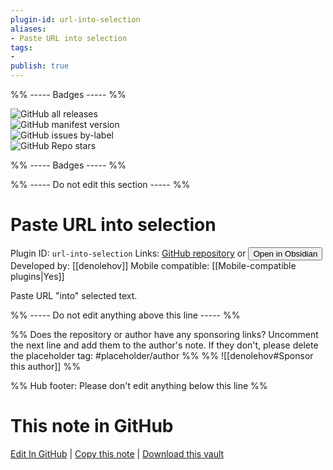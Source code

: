 ```yaml
---
plugin-id: url-into-selection
aliases:
- Paste URL into selection
tags: 
- 
publish: true
---
```


%% ----- Badges ----- %%

![GitHub all releases](https://img.shields.io/github/downloads/denolehov/obsidian-url-into-selection/total?color=573E7A&logo=github&style=for-the-badge)   
![GitHub manifest version](https://img.shields.io/github/manifest-json/v/denolehov/obsidian-url-into-selection?color=573E7A&logo=github&style=for-the-badge)   
![GitHub issues by-label](https://img.shields.io/github/issues/denolehov/obsidian-url-into-selection/help%20wanted?color=573E7A&logo=github&style=for-the-badge)   
![GitHub Repo stars](https://img.shields.io/github/stars/denolehov/obsidian-url-into-selection?color=573E7A&logo=github&style=for-the-badge)

%% ----- Badges ----- %%

%% ----- Do not edit this section ----- %%

# Paste URL into selection

Plugin ID: `url-into-selection`
Links: [GitHub repository](https://github.com/denolehov/obsidian-url-into-selection) or [<button id=HH>Open in Obsidian</button>](obsidian://goto-plugin?id=url-into-selection)
Developed by: [[denolehov]]
Mobile compatible: [[Mobile-compatible plugins|Yes]]

Paste URL "into" selected text.

%% ----- Do not edit anything above this line ----- %% 

%% Does the repository or author have any sponsoring links? Uncomment the next line and add them to the author's note. If they don't, please delete the placeholder tag: #placeholder/author %%
%% ![[denolehov#Sponsor this author]] %%

%% Hub footer: Please don't edit anything below this line %%

# This note in GitHub

<span class="git-footer">[Edit In GitHub](https://github.dev/obsidian-community/obsidian-hub/blob/main/02%20-%20Community%20Expansions/02.05%20All%20Community%20Expansions/Plugins/url-into-selection.md "git-hub-edit-note") | [Copy this note](https://raw.githubusercontent.com/obsidian-community/obsidian-hub/main/02%20-%20Community%20Expansions/02.05%20All%20Community%20Expansions/Plugins/url-into-selection.md "git-hub-copy-note") | [Download this vault](https://github.com/obsidian-community/obsidian-hub/archive/refs/heads/main.zip "git-hub-download-vault") </span>
